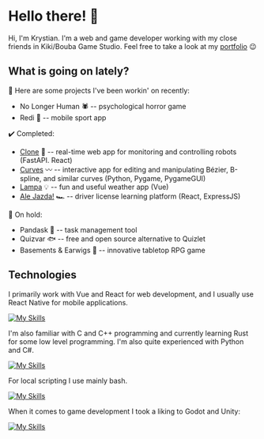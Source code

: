 

# Hello there! 👋

Hi, I'm Krystian. I'm a web and game developer working with my close friends in Kiki/Bouba Game Studio. Feel free to take a look at my [portfolio](https://sztakler.github.io/portfolio/) 😉

## What is going on lately?

👷 Here are some projects I've been workin' on recently:
- No Longer Human 🕷️ -- psychological horror game
- Redi 🏃 -- mobile sport app

✔️ Completed:
- [Clone](https://github.com/Sztakler/clone) 🤖 -- real-time web app for monitoring and controlling robots (FastAPI. React)
- [Curves](https://github.com/Sztakler/curves) 〰️ -- interactive app for editing and manipulating Bézier, B-spline, and similar curves (Python, Pygame, PygameGUI)
- [Lampa](https://github.com/Sztakler/Lampa) 💡 -- fun and useful weather app (Vue)
- [Ale Jazda!](https://github.com/Sztakler/driver-license-uwr) 🏎️ -- driver license learning platform (React, ExpressJS)

🛑 On hold:
- Pandask 🐼 -- task management tool
- Quizvar 🐟 -- free and open source alternative to Quizlet
- Basements & Earwigs 🎲 -- innovative tabletop RPG game

## Technologies

I primarily work with Vue and React for web development, and I usually use React Native for mobile applications.

[![My Skills](https://skillicons.dev/icons?i=javascript,typescript,html,css,vue,react,bun,nodejs,figma&theme=light)](https://skillicons.dev)

I'm also familiar with C and C++ programming and currently learning Rust for some low level programming. I'm also quite experienced with Python and C#. 

[![My Skills](https://skillicons.dev/icons?i=c,cpp,cs,python&=light)](https://skillicons.dev)

For local scripting I use mainly bash.

[![My Skills](https://skillicons.dev/icons?i=bash&=light)](https://skillicons.dev)

When it comes to game development I took a liking to Godot and Unity:

[![My Skills](https://skillicons.dev/icons?i=unity,godot&theme=light)](https://skillicons.dev)

